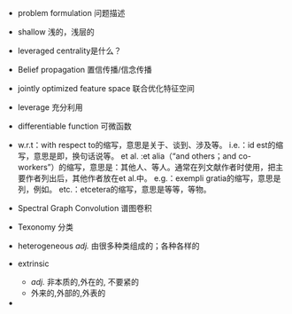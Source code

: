 - problem formulation 问题描述
- shallow 浅的，浅层的
- leveraged centrality是什么？
- Belief propagation 置信传播/信念传播
- jointly optimized feature space 联合优化特征空间
- leverage 充分利用
- differentiable function 可微函数
- w.r.t：with respect to的缩写，意思是关于、谈到、涉及等。
  i.e.：id est的缩写，意思是即，换句话说等。
  et al. :et alia（“and others；and co-workers”）的缩写，意思是：其他人、等人。通常在列文献作者时使用，把主要作者列出后，其他作者放在et al.中。
  e.g.：exempli gratia的缩写，意思是列，例如。
  etc.：etcetera的缩写，意思是等等，等物。
- Spectral Graph Convolution 谱图卷积
- Texonomy 分类
- heterogeneous *adj.* 由很多种类组成的；各种各样的
- extrinsic 
  - *adj.* 非本质的,外在的, 不要紧的
  - 外来的,外部的,外表的

- 

